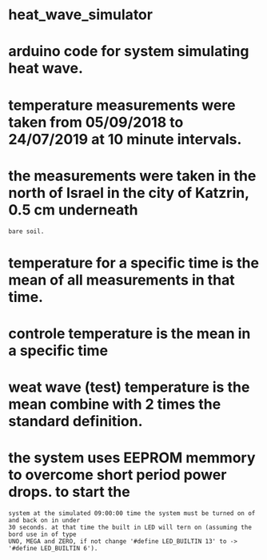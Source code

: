 # heat_wave_simulator
 # arduino code for system simulating heat wave.
 # temperature measurements were taken from 05/09/2018 to 24/07/2019 at 10 minute intervals.
 # the measurements were taken in the north of Israel in the city of Katzrin, 0.5 cm underneath 
 	bare soil. 
 # temperature for a specific time is the mean of all measurements in that time.
 # controle temperature is the mean in a specific time 
 # weat wave (test) temperature is the mean combine with 2 times the standard definition.
 # the system uses EEPROM memmory to overcome short period power drops. to start the 
 	system at the simulated 09:00:00 time the system must be turned on of and back on in under 
 	30 seconds. at that time the built in LED will tern on (assuming the bord use in of type 
	UNO, MEGA and ZERO, if not change '#define LED_BUILTIN 13' to -> '#define LED_BUILTIN 6').
 
